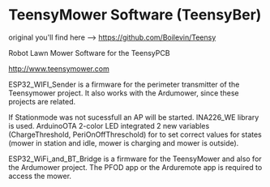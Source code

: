 # TeensyMower Software (TeensyBer)
original you'll find here --> https://github.com/Boilevin/Teensy

 Robot Lawn Mower Software for the TeensyPCB
 
 http://www.teensymower.com


 ESP32_WIFI_Sender is a firmware for the perimeter transmitter of the Teensymower project. It also works with the Ardumower, since these projects are related.

  If Stationmode was not sucessfull an AP will be started.
  INA226_WE library is used.
  ArduinoOTA
  2-color LED integrated
  2 new variables (ChargeThreshold, PeriOnOffThreschold) for to set correct values
  for states (mower in station and idle, mower is charging and mower is outside).  

 ESP32_WiFi_and_BT_Bridge is a firmware for the TeensyMower and also for the Ardumower project. The PFOD app or the Arduremote app is required to access the mower.
 
